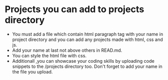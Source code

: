 # Projects you can add to projects directory
- You must add a file which contain html paragraph tag with your name in project directory and you can add any projects made with html, css and js.
- Add your name at last not above others in READ.md.
- You can style the html file with css.
- Additionall ,you can showcase your coding skills by uploading code snippets to the /projects directory too. Don't forget to add your name in the file you upload.
